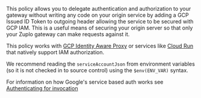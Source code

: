 This policy allows you to delegate authentication and authorization to your gateway without writing any code on your origin service by adding a GCP Issued ID Token to outgoing header allowing the service to be secured with GCP IAM. This is a useful means of securing your origin server so that only your Zuplo gateway can make requests against it.

This policy works with [GCP Identity Aware Proxy](https://zuplo.com/docs/articles/gke-with-upstream-auth-policy) or services like [Cloud Run](https://cloud.google.com/iap/docs/managing-access) that natively support IAM authorization.

We recommend reading the `serviceAccountJson` from environment variables (so it is not checked in to source control) using the `$env(ENV_VAR)` syntax.

For information on how Google's service based auth works see [Authenticating for invocation](https://cloud.google.com/functions/docs/securing/authenticating)
